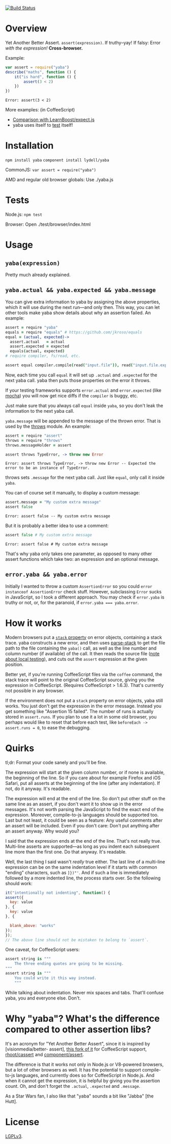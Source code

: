 [![Build Status](https://travis-ci.org/lydell/yaba.png?branch=master)](https://travis-ci.org/lydell/yaba)

Overview
========

Yet Another Better Assert. `assert(expression)`. If truthy–yay! If falsy: Error _with the
expression!_ **Cross-browser.**

Example:

```javascript
var assert = require("yaba")
describe("maths", function () {
	it("is hard", function () {
		assert(3 < 2)
	})
})
```
```
Error: assert(3 < 2)
```

More examples: (in CoffeeScript)

- [Comparison with LearnBoost/expect.js](example/assertVsExpect.md)
- yaba uses itself to [test](test/) itself!


Installation
============

`npm install yaba`
`component install lydell/yaba`

CommonJS: `var assert = require("yaba")`

AMD and regular old browser globals: Use ./yaba.js


Tests
=====

Node.js: `npm test`

Browser: Open ./test/browser/index.html


Usage
=====

`yaba(expression)`
------------------

Pretty much already explained.

`yaba.actual && yaba.expected && yaba.message`
----------------------------------------------

You can give extra information to yaba by assigning the above properties, which it will use during
the next run—and only then. This way, you can let other tools make yaba show details about why an
assertion failed. An example:

```coffeescript
assert = require "yaba"
equals = require "equals" # https://github.com/jkroso/equals
equal = (actual, expected)->
  assert.actual   = actual
  assert.expected = expected
  equals(actual, expected)
# require compiler, fs/read, etc.

assert equal compiler.compile(read("input.file")), read("input.file.expected")
```

Now, each time you call `equal` it will set up `.actual` and `.expected` for the next yaba call.
yaba then puts those properties on the error it throws.

If your testing frameworks supports `error.actual` and `error.expected` (like [mocha]) you will now
get nice diffs if the `compiler` is buggy, etc.

Just make sure that you always call `equal` inside `yaba`, so you don't leak the information to the
next yaba call.

`yaba.message` will be appended to the message of the thrown error. That is used by the [throws]
module. An example:

```coffeescript
assert = require "assert"
throws = require "throws"
throws.messageHolder = assert

assert throws TypeError, -> throw new Error
```
```
Error: assert throws TypeError, -> throw new Error -- Expected the error to be an instance of TypeError.
```

throws sets `.message` for the next yaba call. Just like `equal`, only call it inside `yaba`.

You can of course set it manually, to display a custom message:

```coffeescript
assert.message = "My custom extra message"
assert false
```
```
Error: assert false -- My custom extra message
```

But it is probably a better idea to use a comment:

```coffeescript
assert false # My custom extra message
```
```
Error: assert false # My custom extra message
```

That's why yaba only takes one parameter, as opposed to many other assert functions which take two:
an expression and an optional message.

[throws]: https://github.com/lydell/throws
[mocha]: https://github.com/visionmedia/mocha

`error.yaba && yaba.error`
--------------------------

Initially I wanted to throw a custom `AssertionError` so you could `error instanceof AssertionError`
check stuff. However, subclassing `Error` sucks in JavaScript, so I took a different approach. You
may check if `error.yaba` is truthy or not, or, for the paranoid, if `error.yaba === yaba.error`.


How it works
============

Modern browsers put a [`stack` property][stack] on error objects, containing a stack trace. yaba
constructs a new error, and then uses [parse-stack] to get the file path to the file containing the
`yaba()` call, as well as the line number and column number (if available) of the call. It then
reads the source file ([note about local testing][local-xhr]), and cuts out the `assert` expression
at the given position.

Better yet, if you're running CoffeeScript files via the `coffee` command, the stack trace will
point to the original CoffeeScript source, giving you the expression in CoffeeScript. (Requires
CoffeeScript > 1.6.3). That's currently not possible in any browser.

If the environment does not put a `stack` property on error objects, yaba still works. You just
don't get the expression in the error message. Instead you get something like "Assertion 15 failed".
The number of runs is actually stored in `assert.runs`. If you plan to use it a lot in some old
browser, you perhaps would like to reset that before each test, like `beforeEach -> assert.runs =
0`, to ease the debugging.

[stack]: https://developer.mozilla.org/en-US/docs/Web/JavaScript/Reference/Global_Objects/Error/Stack
[parse-stack]: https://github.com/lydell/parse-stack
[local-xhr]: http://leaverou.github.io/prefixfree/#local-xhr


Quirks
======

tl;dr: Format your code sanely and you'll be fine.

The expression will start at the given column number, or if none is available, the beginning of the
line. So if you care about for example Firefox and iOS Safari, put all asserts at the beginning of
the line (after any indentation). If not, do it anyway. It's readable.

The expression will end at the end of the line. So don't put other stuff on the same line as an
assert, if you don't want it to show up in the error messages. It's not worth parsing the JavaScript
to find the exact end of the expression. Moreover, compile-to-js languages should be supported too.
Last but not least, it could be seen as a feature: Any useful comments after an assert will be
included. Even if you don't care: Don't put anything after an assert anyway. Why would you?

I said that the expression ends at the end of the line. That's not really true. Multi-line asserts
are supported—as long as you indent each subsequent line more than the first one. Do that anyway.
It's readable.

Well, the last thing I said wasn't _really_ true either. The last line of a multi-line expression
can be on the same indentation level if it starts with common "ending" characters, such as `]})"'`.
And if such a line is immediately followed by a more indented line, the process starts over. So the
following should work:

```javascript
it("intentionally not indenting", function() {
assert({
  key: value
}, {
  key: value
}, {

  blank_above: "works"
});
});
// The above line should not be mistaken to belong to `assert`.
```

One caveat, for CoffeeScript users:

```coffeescript
assert string is """
	The three ending quotes are going to be missing.
"""
assert string is """
	You could write it this way instead.
	"""
```

While talking about indentation. Never mix spaces and tabs. That'll confuse yaba, you and everyone
else. Don't.


Why "yaba"? What's the difference compared to other assertion libs?
===================================================================

It's an acronym for "Yet Another Better Assert", since it is inspired by [visionmedia/better-
assert], [this fork of it][Pingdom/better-assert] for CoffeeScript support, [rhoot/cassert] and
[component/assert].

The difference is that it works not only in Node.js or V8-powered browsers, but a lot of other
browsers as well. It has the potential to support compile-to-js languages, and currently does so for
CoffeeScript in Node.js. And when it cannot get the expression, it is helpful by giving you the
assertion count. Oh, and don't forget the `.actual`, `.expected` and `.message`.

As a Star Wars fan, I also like that "yaba" sounds a bit like "Jabba" [the Hutt].

[visionmedia/better-assert]: https://github.com/visionmedia/better-assert
[Pingdom/better-assert]: https://github.com/Pingdom/better-assert/tree/feature-coffee
[rhoot/cassert]: https://github.com/rhoot/cassert
[component/assert]: https://github.com/component/assert


License
=======

[LGPLv3](COPYING).
